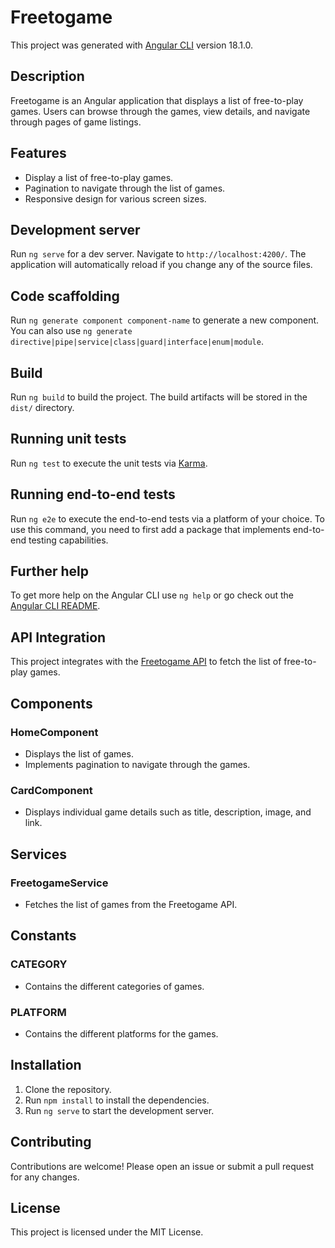 # Freetogame

This project was generated with [Angular CLI](https://github.com/angular/angular-cli) version 18.1.0.

## Description

Freetogame is an Angular application that displays a list of free-to-play games. Users can browse through the games, view details, and navigate through pages of game listings.

## Features

- Display a list of free-to-play games.
- Pagination to navigate through the list of games.
- Responsive design for various screen sizes.

## Development server

Run `ng serve` for a dev server. Navigate to `http://localhost:4200/`. The application will automatically reload if you change any of the source files.

## Code scaffolding

Run `ng generate component component-name` to generate a new component. You can also use `ng generate directive|pipe|service|class|guard|interface|enum|module`.

## Build

Run `ng build` to build the project. The build artifacts will be stored in the `dist/` directory.

## Running unit tests

Run `ng test` to execute the unit tests via [Karma](https://karma-runner.github.io).

## Running end-to-end tests

Run `ng e2e` to execute the end-to-end tests via a platform of your choice. To use this command, you need to first add a package that implements end-to-end testing capabilities.

## Further help

To get more help on the Angular CLI use `ng help` or go check out the [Angular CLI README](https://github.com/angular/angular-cli/blob/main/README.md).

## API Integration

This project integrates with the [Freetogame API](https://www.freetogame.com/api-doc) to fetch the list of free-to-play games.

## Components

### HomeComponent

- Displays the list of games.
- Implements pagination to navigate through the games.

### CardComponent

- Displays individual game details such as title, description, image, and link.

## Services

### FreetogameService

- Fetches the list of games from the Freetogame API.

## Constants

### CATEGORY

- Contains the different categories of games.

### PLATFORM

- Contains the different platforms for the games.

## Installation

1. Clone the repository.
2. Run `npm install` to install the dependencies.
3. Run `ng serve` to start the development server.

## Contributing

Contributions are welcome! Please open an issue or submit a pull request for any changes.

## License

This project is licensed under the MIT License.
